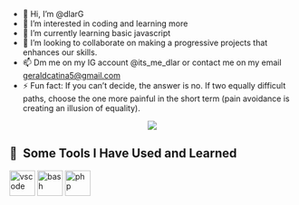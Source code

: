 - 👋 Hi, I’m @dlarG
- 👀 I’m interested in coding and learning more
- 🌱 I’m currently learning basic javascript
- 💞️ I’m looking to collaborate on making a progressive projects that enhances our skills.
- 📫 Dm me on my IG account @its_me_dlar or contact me on my email geraldcatina5@gmail.com
- ⚡ Fun fact: If you can’t decide, the answer is no. If two equally difficult paths, choose the one more painful in the short term (pain avoidance is creating an           illusion of equality).

<p align="center">
  <img src="https://capsule-render.vercel.app/api?text=Hey Everyone!🕹️&animation=fadeIn&type=waving&color=gradient&height=100"/>
</p>

<h2> 🚀 &nbsp;Some Tools I Have Used and Learned</h2>
<p align="left">
<img src="https://cdn.jsdelivr.net/gh/devicons/devicon/icons/vscode/vscode-original.svg" alt="vscode" width="45" height="45"/>
<img src="https://cdn.jsdelivr.net/gh/devicons/devicon/icons/bash/bash-original.svg" alt="bash" width="45" height="45"/>
<img src="https://cdn.jsdelivr.net/gh/devicons/devicon/icons/php/php-original.svg" alt="php" width="45" height="45"/>
</p>
